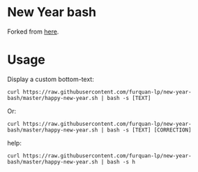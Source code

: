 # New Year bash

Forked from [here](https://github.com/subins2000/new-year-bash).

# Usage
Display a custom bottom-text:

    curl https://raw.githubusercontent.com/furquan-lp/new-year-bash/master/happy-new-year.sh | bash -s [TEXT]
Or:

    curl https://raw.githubusercontent.com/furquan-lp/new-year-bash/master/happy-new-year.sh | bash -s [TEXT] [CORRECTION]
help:

    curl https://raw.githubusercontent.com/furquan-lp/new-year-bash/master/happy-new-year.sh | bash -s h
